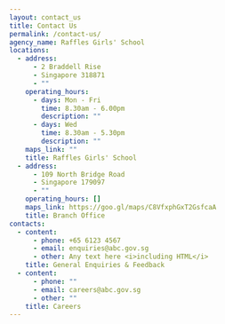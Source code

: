 ```yaml
---
layout: contact_us
title: Contact Us
permalink: /contact-us/
agency_name: Raffles Girls' School
locations:
  - address:
      - 2 Braddell Rise
      - Singapore 318871
      - ""
    operating_hours:
      - days: Mon - Fri
        time: 8.30am - 6.00pm
        description: ""
      - days: Wed
        time: 8.30am - 5.30pm
        description: ""
    maps_link: ""
    title: Raffles Girls' School
  - address:
      - 109 North Bridge Road
      - Singapore 179097
      - ""
    operating_hours: []
    maps_link: https://goo.gl/maps/C8VfxphGxT2GsfcaA
    title: Branch Office
contacts:
  - content:
      - phone: +65 6123 4567
      - email: enquiries@abc.gov.sg
      - other: Any text here <i>including HTML</i>
    title: General Enquiries & Feedback
  - content:
      - phone: ""
      - email: careers@abc.gov.sg
      - other: ""
    title: Careers
---
```


